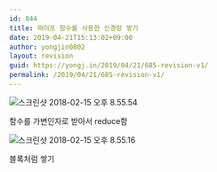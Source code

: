 ```yaml
---
id: 844
title: 파이프 함수를 사용한 신경망 쌓기
date: 2019-04-21T15:13:02+09:00
author: yongjin0802
layout: revision
guid: https://yongj.in/2019/04/21/685-revision-v1/
permalink: /2019/04/21/685-revision-v1/
---
```

<img class="alignnone size-full wp-image-684" src="https://raw.githubusercontent.com/16Yongjin/16Yongjin.github.io/master/wp-content/uploads/2018/02/e18489e185b3e1848fe185b3e18485e185b5e186abe18489e185a3e186ba-2018-02-15-e1848be185a9e18492e185ae-8-55-54.png" alt="스크린샷 2018-02-15 오후 8.55.54" width="1118" height="276" srcset="https://raw.githubusercontent.com/16Yongjin/16Yongjin.github.io/master/wp-content/uploads/2018/02/e18489e185b3e1848fe185b3e18485e185b5e186abe18489e185a3e186ba-2018-02-15-e1848be185a9e18492e185ae-8-55-54.png 1118w, https://raw.githubusercontent.com/16Yongjin/16Yongjin.github.io/master/wp-content/uploads/2018/02/e18489e185b3e1848fe185b3e18485e185b5e186abe18489e185a3e186ba-2018-02-15-e1848be185a9e18492e185ae-8-55-54-300x74.png 300w, https://raw.githubusercontent.com/16Yongjin/16Yongjin.github.io/master/wp-content/uploads/2018/02/e18489e185b3e1848fe185b3e18485e185b5e186abe18489e185a3e186ba-2018-02-15-e1848be185a9e18492e185ae-8-55-54-768x190.png 768w, https://raw.githubusercontent.com/16Yongjin/16Yongjin.github.io/master/wp-content/uploads/2018/02/e18489e185b3e1848fe185b3e18485e185b5e186abe18489e185a3e186ba-2018-02-15-e1848be185a9e18492e185ae-8-55-54-1024x253.png 1024w, https://raw.githubusercontent.com/16Yongjin/16Yongjin.github.io/master/wp-content/uploads/2018/02/e18489e185b3e1848fe185b3e18485e185b5e186abe18489e185a3e186ba-2018-02-15-e1848be185a9e18492e185ae-8-55-54-1000x247.png 1000w, https://raw.githubusercontent.com/16Yongjin/16Yongjin.github.io/master/wp-content/uploads/2018/02/e18489e185b3e1848fe185b3e18485e185b5e186abe18489e185a3e186ba-2018-02-15-e1848be185a9e18492e185ae-8-55-54-800x197.png 800w" sizes="(max-width: 1118px) 100vw, 1118px" />

함수를 가변인자로 받아서 reduce함

<img class="alignnone size-full wp-image-683" src="https://raw.githubusercontent.com/16Yongjin/16Yongjin.github.io/master/wp-content/uploads/2018/02/e18489e185b3e1848fe185b3e18485e185b5e186abe18489e185a3e186ba-2018-02-15-e1848be185a9e18492e185ae-8-55-16-e1518714628410.png" alt="스크린샷 2018-02-15 오후 8.55.16" width="1730" height="933" srcset="https://raw.githubusercontent.com/16Yongjin/16Yongjin.github.io/master/wp-content/uploads/2018/02/e18489e185b3e1848fe185b3e18485e185b5e186abe18489e185a3e186ba-2018-02-15-e1848be185a9e18492e185ae-8-55-16-e1518714628410.png 1730w, https://raw.githubusercontent.com/16Yongjin/16Yongjin.github.io/master/wp-content/uploads/2018/02/e18489e185b3e1848fe185b3e18485e185b5e186abe18489e185a3e186ba-2018-02-15-e1848be185a9e18492e185ae-8-55-16-e1518714628410-300x162.png 300w, https://raw.githubusercontent.com/16Yongjin/16Yongjin.github.io/master/wp-content/uploads/2018/02/e18489e185b3e1848fe185b3e18485e185b5e186abe18489e185a3e186ba-2018-02-15-e1848be185a9e18492e185ae-8-55-16-e1518714628410-768x414.png 768w, https://raw.githubusercontent.com/16Yongjin/16Yongjin.github.io/master/wp-content/uploads/2018/02/e18489e185b3e1848fe185b3e18485e185b5e186abe18489e185a3e186ba-2018-02-15-e1848be185a9e18492e185ae-8-55-16-e1518714628410-1024x552.png 1024w, https://raw.githubusercontent.com/16Yongjin/16Yongjin.github.io/master/wp-content/uploads/2018/02/e18489e185b3e1848fe185b3e18485e185b5e186abe18489e185a3e186ba-2018-02-15-e1848be185a9e18492e185ae-8-55-16-e1518714628410-1000x539.png 1000w, https://raw.githubusercontent.com/16Yongjin/16Yongjin.github.io/master/wp-content/uploads/2018/02/e18489e185b3e1848fe185b3e18485e185b5e186abe18489e185a3e186ba-2018-02-15-e1848be185a9e18492e185ae-8-55-16-e1518714628410-556x300.png 556w" sizes="(max-width: 1730px) 100vw, 1730px" /> 

블록처럼 쌓기